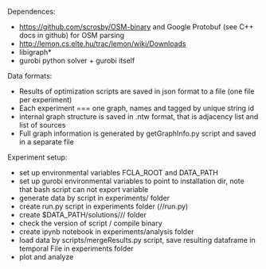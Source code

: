 Dependences:

- https://github.com/scrosby/OSM-binary and Google Protobuf (see C++ docs in github) for OSM parsing
- http://lemon.cs.elte.hu/trac/lemon/wiki/Downloads
- libigraph*
- gurobi python solver + gurobi itself

Data formats:

- Results of optimization scripts are saved in json format to a file (one file per experiment)
- Each experiment === one graph, names and tagged by unique string id
- internal graph structure is saved in .ntw format, that is adjacency list and list of sources
- Full graph information is generated by getGraphInfo.py script and saved in a separate file

Experiment setup:

- set up environmental variables FCLA_ROOT and DATA_PATH
- set up gurobi environmental variables to point to installation dir, note that bash script can not export variable
- generate data by script in experiments/<type of data> folder
- create run.py script in experiments folder (<type of data>/<algorithm>/run.py)
- create $DATA_PATH/solutions/<type of data>/<algorithm>/ folder
- check the version of script / compile binary
- create ipynb notebook in experiments/analysis folder
- load data by scripts/mergeResults.py script, save resulting dataframe in temporal File in experiments folder
- plot and analyze

